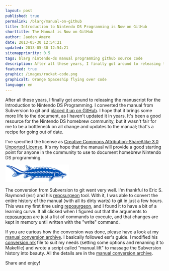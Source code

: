 ```yaml
---
layout: post
published: true
permalink: /blarg/manual-on-github
title: Introduction to Nintendo DS Programming is Now on GitHub
shorttitle: The Manual is Now on GitHub
author: Jaeden Amero
date: 2013-05-30 12:54:21
updated: 2013-05-30 12:54:21
sitemappriority: 0.5
tags: blarg nintendo-ds manual programming github source code
description: After all these years, I finally got around to releasing the manuscript.
featured: true
graphic: /images/rocket-code.png
graphicalt: Orange Spaceship flying over code
language: en
---
```

<p>After all these years, I finally got around to releasing the manuscript for the Introduction to Nintendo DS Programming. I converted the manual from Subversion to git and <a href="https://github.com/Patater/manual">placed it up on GitHub</a>. I hope that it brings some more life to the document, as I haven't updated it in years. It's been a good resource for the Nintendo DS homebrew community, but it wasn't fair for me to be a bottleneck on all change and updates to the manual; that's a recipe for going out of date.</p>

<p>I've specified the license as <a rel="license" href="http://creativecommons.org/licenses/by-sa/3.0/deed.en_US">Creative Commons Attribution-ShareAlike 3.0 Unported License</a>. It's my hope that the manual will provide a good starting point for anyone in the community to use to document homebrew Nintendo DS programming.</p>

<img src="/images/reposturgeon.png" alt="The reposurgeon" />

<p>The conversion from Subversion to git went very well. I'm thankful to Eric S. Raymond (esr) and his <a href="http://www.catb.org/esr/reposurgeon/reposurgeon.html">reposurgeon</a> tool. With it, I was able to convert the entire history of the manual (with all its dirty warts) to git in just a few hours. This was my first time using <a href="http://www.catb.org/esr/reposurgeon/reposurgeon.html">reposurgeon</a>, and I found it to have a bit of a learning curve. It all clicked when I figured out that the arguments to <a href="http://www.catb.org/esr/reposurgeon/reposurgeon.html">reposurgeon</a> are just a list of commands to execute, and that changes are kept in memory until written with the "write" command.</p>

<p>If you are curious how the conversion was done, please have a look at my <a href="/projects/manual-conversion.xz">manual conversion archive</a>. I basically followed <a hre="http://www.catb.org/esr/dvcs-migration-guide.html">esr's guide</a>. I modified his <a href="http://catb.org/~esr/reposurgeon/conversion.mk">conversion.mk</a> file to suit my needs (setting some options and renaming it to Makefile) and wrote a script called "manual.lift" to massage the Subversion history into beauty. All the details are in the <a href="//static.patater.com/projects/manual-conversion.xz">manual conversion archive</a>.</p>

<p>Share and enjoy!</p>
